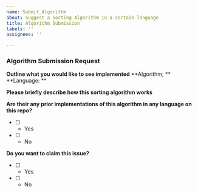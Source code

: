 ```yaml
---
name: Submit_Algorithm
about: Suggest a Sorting Algorithm in a certain language
title: Algorithm Submission
labels: ''
assignees: ''

---
```


### Algorithm Submission Request
**Outline what you would like to see implemented**
**Algorithm; **
**Language: **

**Please briefly describe how this sorting algorithm works**

**Are their any prior implementations of this algorithm in any language on this repo?**
- [ ] - Yes 
- [ ] - No

**Do you want to claim this issue?**
- [ ] - Yes
- [ ] - No
